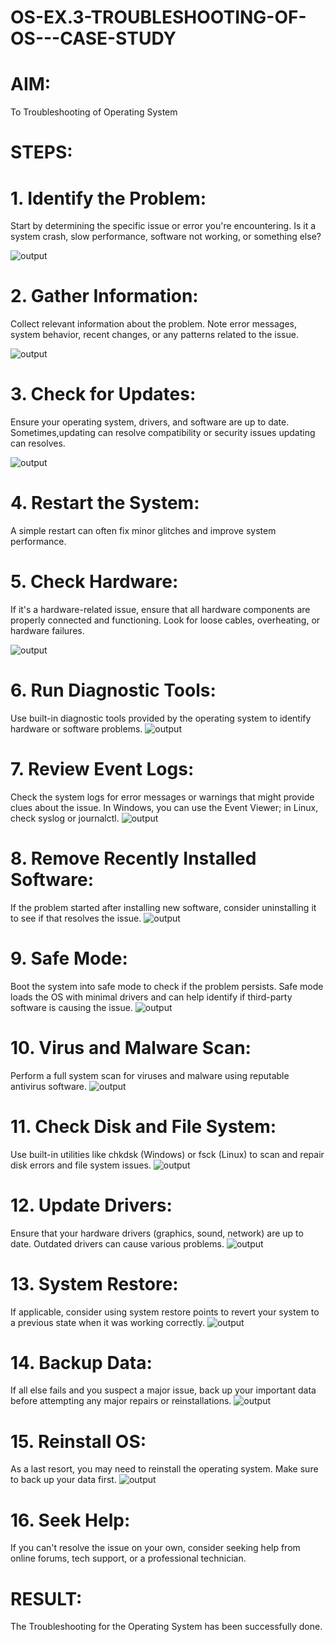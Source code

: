 # OS-EX.3-TROUBLESHOOTING-OF-OS---CASE-STUDY

# AIM:
To Troubleshooting of Operating System

# STEPS:
# 1. Identify the Problem:
Start by determining the specific issue or error you're encountering. Is it a system crash, slow performance, software not working, or something else?



![output](./e1.png)
# 2. Gather Information:
Collect relevant information about the problem. Note error messages, system behavior, recent changes, or any patterns related to the issue.



![output](./e2.png)
# 3. Check for Updates:
Ensure your operating system, drivers, and software are up to date. Sometimes,updating can resolve compatibility or security issues updating can resolves.



![output](./e3.png)
# 4. Restart the System:
A simple restart can often fix minor glitches and improve system performance.



# 5. Check Hardware:
If it's a hardware-related issue, ensure that all hardware components are properly connected and functioning. Look for loose cables, overheating, or hardware failures.




![output](./e4.png)
# 6. Run Diagnostic Tools:
Use built-in diagnostic tools provided by the operating system to identify hardware or software problems.
![output](./s5.png)
# 7. Review Event Logs:
Check the system logs for error messages or warnings that might provide clues about the issue. In Windows, you can use the Event Viewer; in Linux, check syslog or journalctl.
![output](./e6.png)
# 8. Remove Recently Installed Software:
If the problem started after installing new software, consider uninstalling it to see if that resolves the issue.
![output](./e7.png)
# 9. Safe Mode:

Boot the system into safe mode to check if the problem persists. Safe mode loads the OS with minimal drivers and can help identify if third-party software is causing the issue.
![output](./e8.png)
# 10. Virus and Malware Scan:
Perform a full system scan for viruses and malware using reputable antivirus software.
![output](./e9.png)
# 11. Check Disk and File System:
Use built-in utilities like chkdsk (Windows) or fsck (Linux) to scan and repair disk errors and file system issues.
![output](./e10.png)
# 12. Update Drivers:
Ensure that your hardware drivers (graphics, sound, network) are up to date. Outdated drivers can cause various problems.
![output](./e11.png)
# 13. System Restore:
If applicable, consider using system restore points to revert your system to a previous state when it was working correctly.
![output](./e12.png)
# 14. Backup Data:
If all else fails and you suspect a major issue, back up your important data before attempting any major repairs or reinstallations.
![output](./e13.png)
# 15. Reinstall OS:
As a last resort, you may need to reinstall the operating system. Make sure to back up your data first.
![output](./e14.png)
# 16. Seek Help:
If you can't resolve the issue on your own, consider seeking help from online forums, tech support, or a professional technician.

# RESULT:
The Troubleshooting for the Operating System has been successfully done.
